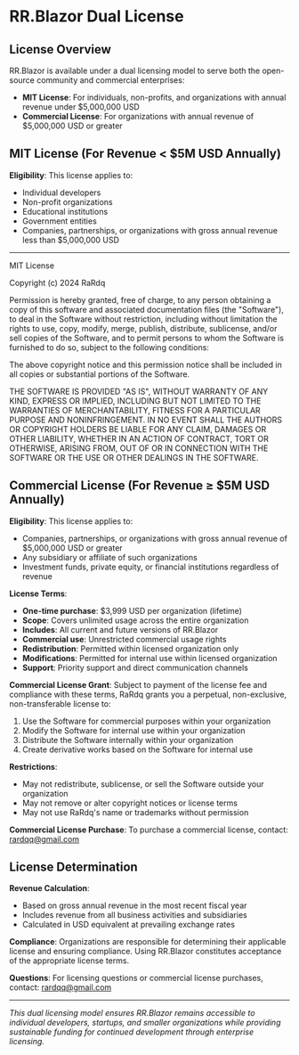 # RR.Blazor Dual License

## License Overview

RR.Blazor is available under a dual licensing model to serve both the open-source community and commercial enterprises:

- **MIT License**: For individuals, non-profits, and organizations with annual revenue under $5,000,000 USD
- **Commercial License**: For organizations with annual revenue of $5,000,000 USD or greater

## MIT License (For Revenue < $5M USD Annually)

**Eligibility**: This license applies to:
- Individual developers
- Non-profit organizations
- Educational institutions
- Government entities
- Companies, partnerships, or organizations with gross annual revenue less than $5,000,000 USD

---

MIT License

Copyright (c) 2024 RaRdq

Permission is hereby granted, free of charge, to any person obtaining a copy
of this software and associated documentation files (the "Software"), to deal
in the Software without restriction, including without limitation the rights
to use, copy, modify, merge, publish, distribute, sublicense, and/or sell
copies of the Software, and to permit persons to whom the Software is
furnished to do so, subject to the following conditions:

The above copyright notice and this permission notice shall be included in all
copies or substantial portions of the Software.

THE SOFTWARE IS PROVIDED "AS IS", WITHOUT WARRANTY OF ANY KIND, EXPRESS OR
IMPLIED, INCLUDING BUT NOT LIMITED TO THE WARRANTIES OF MERCHANTABILITY,
FITNESS FOR A PARTICULAR PURPOSE AND NONINFRINGEMENT. IN NO EVENT SHALL THE
AUTHORS OR COPYRIGHT HOLDERS BE LIABLE FOR ANY CLAIM, DAMAGES OR OTHER
LIABILITY, WHETHER IN AN ACTION OF CONTRACT, TORT OR OTHERWISE, ARISING FROM,
OUT OF OR IN CONNECTION WITH THE SOFTWARE OR THE USE OR OTHER DEALINGS IN THE
SOFTWARE.

## Commercial License (For Revenue ≥ $5M USD Annually)

**Eligibility**: This license applies to:
- Companies, partnerships, or organizations with gross annual revenue of $5,000,000 USD or greater
- Any subsidiary or affiliate of such organizations
- Investment funds, private equity, or financial institutions regardless of revenue

**License Terms**: 
- **One-time purchase**: $3,999 USD per organization (lifetime)
- **Scope**: Covers unlimited usage across the entire organization
- **Includes**: All current and future versions of RR.Blazor
- **Commercial use**: Unrestricted commercial usage rights
- **Redistribution**: Permitted within licensed organization only
- **Modifications**: Permitted for internal use within licensed organization
- **Support**: Priority support and direct communication channels

**Commercial License Grant**:
Subject to payment of the license fee and compliance with these terms, RaRdq grants you a perpetual, non-exclusive, non-transferable license to:

1. Use the Software for commercial purposes within your organization
2. Modify the Software for internal use within your organization  
3. Distribute the Software internally within your organization
4. Create derivative works based on the Software for internal use

**Restrictions**:
- May not redistribute, sublicense, or sell the Software outside your organization
- May not remove or alter copyright notices or license terms
- May not use RaRdq's name or trademarks without permission

**Commercial License Purchase**:
To purchase a commercial license, contact: rardqq@gmail.com

## License Determination

**Revenue Calculation**: 
- Based on gross annual revenue in the most recent fiscal year
- Includes revenue from all business activities and subsidiaries
- Calculated in USD equivalent at prevailing exchange rates

**Compliance**: 
Organizations are responsible for determining their applicable license and ensuring compliance. Using RR.Blazor constitutes acceptance of the appropriate license terms.

**Questions**: 
For licensing questions or commercial license purchases, contact: rardqq@gmail.com

---

*This dual licensing model ensures RR.Blazor remains accessible to individual developers, startups, and smaller organizations while providing sustainable funding for continued development through enterprise licensing.*